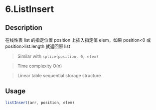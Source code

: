 <!-- TODO: Update Me -->

# 6.ListInsert

## Description

在线性表 list 的指定位置 position 上插入指定值 elem，如果 position<0 或 position>list.length 就返回原 list

> Similar with `splice(position, 0, elem)`

> Time complexity O(n)

> Linear table sequential storage structure

## Usage

```javascript
listInsert(arr, position, elem)
```
